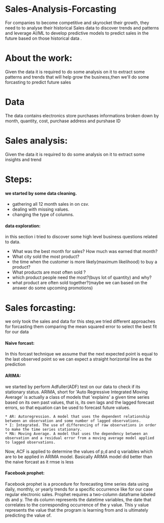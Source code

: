 # Sales-Analysis-Forcasting
For companies to become competitive and skyrocket their growth, they need to to analyse their historical Sales data to discover trends and patterns and leverage AI/ML to develop predictive models to predict sales in the future based on those historical data .
# About the work:
Given the data it is required to do some analysis on it to extract some patterns and trends that will help grow the business,then we'll do some forcasting to predict future sales 
# Data
The data contains  electronics store purchases informations broken down by month, quantity, cost, purchase address and purshase ID
# Sales analysis:
Given the data it is required to do some analysis on it to extract some insights and trend
# Steps:
#### we started by some data cleaning.
* gathering all 12 month sales in on csv.
* dealing with missing values.
* changing the type of columns.
     
#### data exploration:
in this section i tried to discover some high level business questions related to data.
* What was the best month for sales? How much was earned that month?
* What city sold the most product?
* the time when the customer is more likely(maximum likelihood) to buy a product?
* What products are most often sold ?
* which product people need the most?(buys lot of quantity) and why?
* what product are often sold together?(maybe we can based on the answer do some upcoming promotions)
     
     
     
# Sales forcasting:
we only took the sales and data for this step,we tried different approaches for forcasting them comparing the mean squared error to select the best fit for our data

#### Naive forcast:
In this forcast technique we assume that the next expected point is equal to the last observed point so we can expect a straight horizontal line as the prediction

#### ARIMA:
we started by perform Adfuller(ADF) test on our data to check if its stationary status.
ARIMA, short for 'Auto Regressive Integrated Moving Average' is actually a class of models that 'explains' a given time series based on its own past values, that is,
its own lags and the lagged forecast errors, so that equation can be used to forecast future values.

    * AR: Autoregression. A model that uses the dependent relationship between an observation and some number of lagged observations.
    * I: Integrated. The use of differencing of raw observations in order to make the time series stationary.
    * MA: Moving Average. A model that uses the dependency between an observation and a residual error from a moving average model applied to lagged observations.
Now, ACF is applied to determine the values of p,d and q variables which are to be applied in ARIMA model.
Basically ARIMA model did better than the naive forcast as it rmse is less 

#### Facebook prophet:
Facebook prophet is a procedure for forecasting time series data using daily, monthly, or yearly trends for a specific occurrence like for our case regular electronic sales.
Prophet requires a two-column dataframe labeled ds and y. 
The ds column represents the datetime variables, the date that correlates to the corresponding occurrence of the y value. This y value represents the value that the program 
is learning from and is ultimately predicting the value of.

     
     
     
